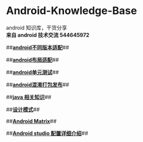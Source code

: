 # Android-Knowledge-Base
android 知识库，干货分享 </br>
**来自 android 技术交流 544645972**

##**[android不同版本适配](https://github.com/zhaozepeng/Android-Knowledge-Base/blob/master/android%E4%B8%8D%E5%90%8C%E7%89%88%E6%9C%AC%E9%80%82%E9%85%8D.md)**##

##**[android布局适配](https://github.com/zhaozepeng/Android-Knowledge-Base/blob/master/android%E5%B8%83%E5%B1%80%E9%80%82%E9%85%8D.md)**##

##**[android单元测试](https://github.com/zhaozepeng/Android-Knowledge-Base/blob/master/android%E5%8D%95%E5%85%83%E6%B5%8B%E8%AF%95.md)**##

##**[android混淆打包发布](https://github.com/zhaozepeng/Android-Knowledge-Base/blob/master/android%E6%B7%B7%E6%B7%86%E6%89%93%E5%8C%85%E5%8F%91%E5%B8%83.md)**##

##**[java 相关知识](https://github.com/zhaozepeng/Android-Knowledge-Base/blob/master/java%20%E7%9B%B8%E5%85%B3%E7%9F%A5%E8%AF%86.md)**##

##**[设计模式](https://github.com/zhaozepeng/Android-Knowledge-Base/blob/master/%E8%AE%BE%E8%AE%A1%E6%A8%A1%E5%BC%8F.md)**##

##**[Android Matrix](https://github.com/zhaozepeng/Android-Knowledge-Base/blob/master/Android%20Matrix.md)**##

##**[Android studio 配置详细介绍](https://github.com/zhaozepeng/Android-Knowledge-Base/blob/master/android%20studio.md)**##

